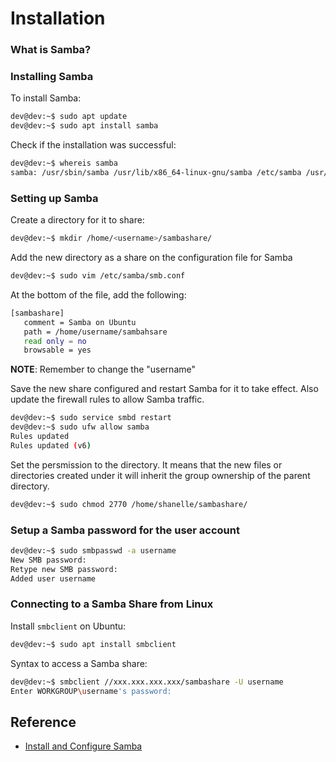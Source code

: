 # Installation

### What is Samba?


### Installing Samba
To install Samba:
```bash
dev@dev:~$ sudo apt update
dev@dev:~$ sudo apt install samba
```

Check if the installation was successful:
```bash
dev@dev:~$ whereis samba
samba: /usr/sbin/samba /usr/lib/x86_64-linux-gnu/samba /etc/samba /usr/share/samba /usr/share/man/man7/samba.7.gz /usr/share/man/man8/samba.8.gz
```

### Setting up Samba
Create a directory for it to share:
```bash
dev@dev:~$ mkdir /home/<username>/sambashare/
```

Add the new directory as a share on the configuration file for Samba
```bash
dev@dev:~$ sudo vim /etc/samba/smb.conf
```

At the bottom of the file, add the following:
```bash
[sambashare]
   comment = Samba on Ubuntu
   path = /home/username/sambahsare
   read only = no
   browsable = yes
```
**NOTE**: Remember to change the "username"

Save the new share configured and restart Samba for it to take effect. Also update the firewall rules to allow Samba traffic.
```bash
dev@dev:~$ sudo service smbd restart
dev@dev:~$ sudo ufw allow samba
Rules updated
Rules updated (v6)
```

Set the persmission to the directory. It means that the new files or directories created under it will inherit the group ownership of the parent directory.
```bash
dev@dev:~$ sudo chmod 2770 /home/shanelle/sambashare/
```

### Setup a Samba password for the user account
```bash
dev@dev:~$ sudo smbpasswd -a username
New SMB password:
Retype new SMB password:
Added user username
```

### Connecting to a Samba Share from Linux

Install `smbclient` on Ubuntu:
```bash
dev@dev:~$ sudo apt install smbclient
```

Syntax to access a Samba share:
```bash
dev@dev:~$ smbclient //xxx.xxx.xxx.xxx/sambashare -U username
Enter WORKGROUP\username's password:
```

## Reference
* [Install and Configure Samba](https://ubuntu.com/tutorials/install-and-configure-samba#1-overview)